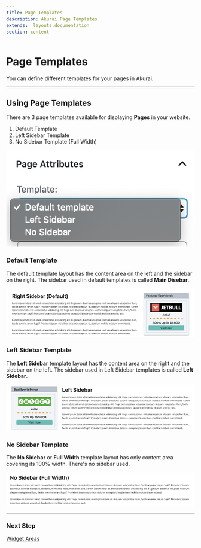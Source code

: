 ```yaml
---
title: Page Templates
description: Akurai Page Templates
extends: _layouts.documentation
section: content
---
```


# Page Templates

You can define different templates for your pages in Akurai.

---

## Using Page Templates

There are 3 page templates available for displaying **Pages** in your website.

1. Default Template
2. Left Sidebar Template
3. No Sidebar Template (Full Width)

![Akurai Page Templates](/assets/images/akurai/akurai-templates.png)

### Default Template

The default template layout has the content area on the left and the sidebar on the right.
The sidebar used in default templates is called **Main Disebar**.

![Akurai Default Template](/assets/images/akurai/akurai-template-right-sidebar.png)

### Left Sidebar Template

The **Left Sidebar** template layout has the content area on the right and the sidebar on the left.
The sidebar used in Left Sidebar templates is called **Left Sidebar**.

![Akurai Left Sidebar Template](/assets/images/akurai/akurai-template-left-sidebar.png)

### No Sidebar Template

The **No Sidebar** or **Full Width** template layout has only content area covering its 100% width.
There's no sidebar used.

![Akurai No Sidebar Template](/assets/images/akurai/akurai-template-no-sidebar.png)

---

### Next Step

[Widget Areas](/docs/akurai/homepage-templates)
